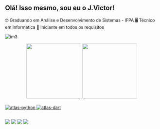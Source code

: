 ## Olá! Isso mesmo, sou eu o J.Victor!
🤓 Graduando em Análise e Desenvolvimento de Sistemas - IFPA
🖥 Técnico em Informática
🧿 Iniciante em todos os requisitos 

![im3](https://user-images.githubusercontent.com/101750932/183733870-2b93df84-573f-4ebb-b255-d529fe5f2601.png)



<div align="center">
  <a href="https://github.com/jvictortech">
  <img height="180em" src="https://github-readme-stats.vercel.app/api?username=jvictortech&show_icons=true&theme=dark&include_all_commits=true&count_private=true"/>
  <img height="180em" src="https://github-readme-stats.vercel.app/api/top-langs/?username=jvictortech&layout=compact&langs_count=7&theme=dark"/>
</div>
<div style="display: inline_block"><br>
  <img align="center" alt=atlas-python src="https://img.shields.io/badge/Python-14354C?style=for-the-badge&logo=python&logoColor=white"/>
  <img align="center" alt=atlas-dart src="https://img.shields.io/badge/Dart-0175C2?style=for-the-badge&logo=dart&logoColor=white"/>

  ##
 
<div> 
  <a href="https://www.instagram.com/jvictortech/" target="_blank"><img src="https://img.shields.io/badge/-Instagram-%23E4405F?style=for-the-badge&logo=instagram&logoColor=white" target="_blank"></a>
  <a href="https://www.linkedin.com/in/jo%C3%A3o-victor-276a45162/" target="_blank"><img src="https://img.shields.io/badge/-LinkedIn-%230077B5?style=for-the-badge&logo=linkedin&logoColor=white" target="_blank"></a>
<a href = "joaoinformaticaatm@gmail.com"><img src="https://img.shields.io/badge/-Gmail-%23333?style=for-the-badge&logo=gmail&logoColor=white" target="_blank"></a>
  <a href="https://www.youtube.com/channel/UCZm6VrpyeB49yKXzeehahTw" target="_blank"><img src="https://img.shields.io/badge/YouTube-FF0000?style=for-the-badge&logo=youtube&logoColor=white" target="_blank"></a>
